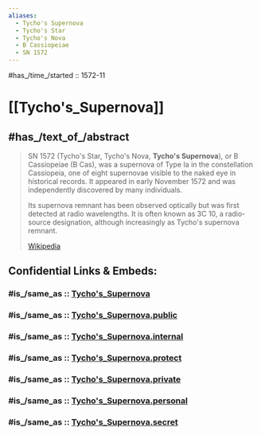 ```yaml
---
aliases:
  - Tycho's Supernova
  - Tycho's Star
  - Tycho's Nova
  - B Cassiopeiae
  - SN 1572
---
```


#has_/time_/started :: 1572-11 
# [[Tycho's_Supernova]] 

## #has_/text_of_/abstract 

> SN 1572 (Tycho's Star, Tycho's Nova, **Tycho's Supernova**), or B Cassiopeiae (B Cas), 
> was a supernova of Type Ia in the constellation Cassiopeia, 
> one of eight supernovae visible to the naked eye in historical records. 
> It appeared in early November 1572 and was independently discovered by many individuals.
>
> Its supernova remnant has been observed optically but was first detected at radio wavelengths. 
> It is often known as 3C 10, a radio-source designation, 
> although increasingly as Tycho's supernova remnant.
>
> [Wikipedia](https://en.wikipedia.org/wiki/SN%201572) 


## Confidential Links & Embeds: 

### #is_/same_as :: [Tycho's_Supernova](/_Standards/Astronomy/Supernova/Tycho's_Supernova.md) 

### #is_/same_as :: [Tycho's_Supernova.public](/_public/Astronomy/Supernova/Tycho's_Supernova.public.md) 

### #is_/same_as :: [Tycho's_Supernova.internal](/_internal/Astronomy/Supernova/Tycho's_Supernova.internal.md) 

### #is_/same_as :: [Tycho's_Supernova.protect](/_protect/Astronomy/Supernova/Tycho's_Supernova.protect.md) 

### #is_/same_as :: [Tycho's_Supernova.private](/_private/Astronomy/Supernova/Tycho's_Supernova.private.md) 

### #is_/same_as :: [Tycho's_Supernova.personal](/_personal/Astronomy/Supernova/Tycho's_Supernova.personal.md) 

### #is_/same_as :: [Tycho's_Supernova.secret](/_secret/Astronomy/Supernova/Tycho's_Supernova.secret.md)

